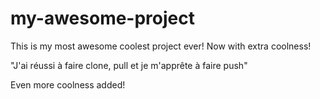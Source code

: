 # my-awesome-project

This is my most awesome coolest project ever! Now with extra coolness!

"J'ai réussi à faire clone, pull et je m'apprête à faire push"

Even more coolness added!
